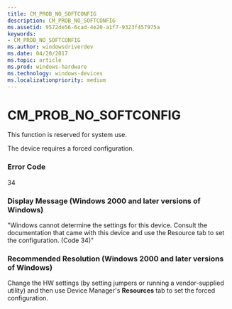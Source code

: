 ```yaml
---
title: CM_PROB_NO_SOFTCONFIG
description: CM_PROB_NO_SOFTCONFIG
ms.assetid: 9572de56-6cad-4e20-a1f7-9323f457975a
keywords:
- CM_PROB_NO_SOFTCONFIG
ms.author: windowsdriverdev
ms.date: 04/20/2017
ms.topic: article
ms.prod: windows-hardware
ms.technology: windows-devices
ms.localizationpriority: medium
---
```


# CM_PROB_NO_SOFTCONFIG

This function is reserved for system use.





The device requires a forced configuration.

### Error Code

34

### Display Message (Windows 2000 and later versions of Windows)

"Windows cannot determine the settings for this device. Consult the documentation that came with this device and use the Resource tab to set the configuration. (Code 34)"

### Recommended Resolution (Windows 2000 and later versions of Windows)

Change the HW settings (by setting jumpers or running a vendor-supplied utility) and then use Device Manager's **Resources** tab to set the forced configuration.

 

 






